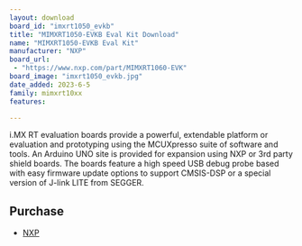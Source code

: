 ```yaml
---
layout: download
board_id: "imxrt1050_evkb"
title: "MIMXRT1050-EVKB Eval Kit Download"
name: "MIMXRT1050-EVKB Eval Kit"
manufacturer: "NXP"
board_url:
 - "https://www.nxp.com/part/MIMXRT1060-EVK"
board_image: "imxrt1050_evkb.jpg"
date_added: 2023-6-5
family: mimxrt10xx
features:

---
```

i.MX RT evaluation boards provide a powerful, extendable platform or evaluation and prototyping using the MCUXpresso suite of software and tools. An Arduino UNO site is provided for expansion using NXP or 3rd party shield boards. The boards feature a high speed USB debug probe based with easy firmware update options to support CMSIS-DSP or a special version of J-link LITE from SEGGER.

## Purchase
* [NXP](https://www.nxp.com/part/MIMXRT1060-EVKB)
